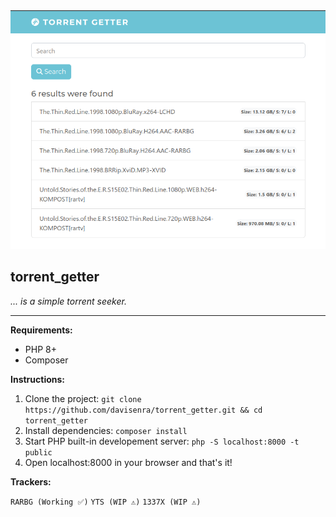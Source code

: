 <div align="center">
  <img src="https://raw.githubusercontent.com/davisenra/torrent_getter/main/public/Screenshot%20from%202022-09-11%2015-46-10.png">
</div>

## torrent_getter
*... is a simple torrent seeker.*

---

**Requirements:**

* PHP 8+
* Composer

**Instructions:**

1. Clone the project: ```git clone https://github.com/davisenra/torrent_getter.git && cd torrent_getter```
2. Install dependencies: ```composer install```
3. Start PHP built-in developement server: ```php -S localhost:8000 -t public```
4. Open localhost:8000 in your browser and that's it!

**Trackers:**

```RARBG (Working ✅)```
```YTS (WIP ⚠️)```
```1337X (WIP ⚠️)```
